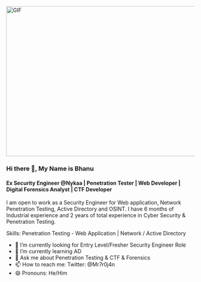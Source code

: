<img align="center" alt="GIF" src="https://thumbs.dreamstime.com/b/human-skull-green-binary-code-matrix-background-side-view-human-skull-concept-hacker-computer-virus-database-theft-171886103.jpg" width="800" height="400" />

### Hi there 👋, My Name is Bhanu

#### Ex Security Engineer @Nykaa | Penetration Tester | Web Developer | Digital Forensics Analyst | CTF Developer    
I am open to work as a Security Engineer for Web application, Network Penetration Testing, Active Directory and OSINT. I have 6 months of Industrial experience and 2 years of total experience in Cyber Security & Penetration Testing.

Skills: Penetration Testing - Web Application | Network / Active Directory

- 🔭 I’m currently looking for Entry Level/Fresher Security Engineer Role 
- 🌱 I’m currently learning AD
- 💬 Ask me about Penetration Testing & CTF & Forensics 
- 📫 How to reach me: Twitter: @Mr7r0j4n 
- 😄 Pronouns: He/Him 

